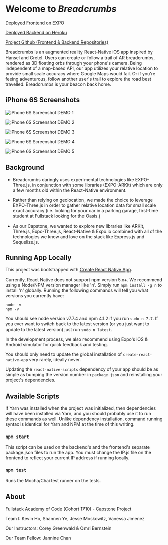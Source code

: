 # Welcome to _Breadcrumbs_

[Deployed Frontend on EXPO](https://expo.io/@hokevins/breadcrumbs)

[Deployed Backend on Heroku](https://breadcrumbs.herokuapp.com/)

[Project Github (Frontend & Backend Repositories)](https://github.com/fsa-1710-breadcrumbs)

Breadcrumbs is an augmented reality React-Native iOS app inspired by Hansel and Gretel.  Users can create or follow a trail of AR breadcrumbs, rendered as 3D floating orbs through your phone's camera.  Being independent of a map-based API, our app utilizes your relative location to provide small scale accuracy where Google Maps would fail.  Or if you're feeing adventurous, follow another user's trail to explore the road best travelled.  Breadcrumbs is your beacon back home.

## iPhone 6S Screenshots

![iPhone 6S Screenshot DEMO 1](assets/breadcrumbsScreenshot01.png)


![iPhone 6S Screenshot DEMO 2](assets/breadcrumbsScreenshot02.png)


![iPhone 6S Screenshot DEMO 3](assets/breadcrumbsScreenshot03.png)


![iPhone 6S Screenshot DEMO 4](assets/breadcrumbsScreenshot04.png)


![iPhone 6S Screenshot DEMO 5](assets/breadcrumbsScreenshot05.png)

## Background

* Breadcrumbs daringly uses experimental technologies like EXPO-Three.js, in conjunction with some libraries (EXPO-ARKit) which are only a few months old within the React-Native environment.

* Rather than relying on geolocation, we made the choice to leverage EXPO-Three.js in order to gather relative location data for small scale exact accuracy (i.e. looking for your car in a parking garage, first-time student at Fullstack looking for the Oasis.)

* As our Capstone, we wanted to explore new libraries like ARKit, Three.js, Expo-Three.js, React-Native & Expo.io combined with all of the technologies we know and love on the stack like Express.js and Sequelize.js.

## Running App Locally

This project was bootstrapped with [Create React Native App](https://github.com/react-community/create-react-native-app).

Currently, React Native does not support npm version 5.x+.
We recommend using a Node/NPM version manager like 'n'.
Simply run `npm install -g n` to install 'n' globally.
Running the following commands will tell you what versions you currently have:
```
node -v
npm -v
```
You should see node version v7.7.4 and npm 4.1.2 if you run `sudo n 7.7`.
If you ever want to switch back to the latest version (or you just want to update to the latest version) just run `sudo n latest`.

In the development process, we also recommend using Expo's iOS & Android simulator for quick feedback and testing.

You should only need to update the global installation of `create-react-native-app` very rarely, ideally never.

Updating the `react-native-scripts` dependency of your app should be as simple as bumping the version number in `package.json` and reinstalling your project's dependencies.

## Available Scripts

If Yarn was installed when the project was initialized, then dependencies will have been installed via Yarn, and you should probably use it to run these commands as well. Unlike dependency installation, command running syntax is identical for Yarn and NPM at the time of this writing.

### `npm start`

This script can be used on the backend's and the frontend's separate package.json files to run the app.  You must change the IP.js file on the frontend to reflect your current IP address if running locally.

### `npm test`

Runs the Mocha/Chai test runner on the tests.

## About

Fullstack Academy of Code (Cohort 1710) - Capstone Project

Team I:  Kevin Ho, Shannen Ye, Jesse Moskowitz, Vanessa Jimenez

Our Instructors:  Corey Greenwald & Omri Bernstein

Our Team Fellow:  Jannine Chan
